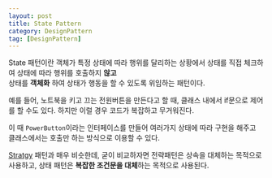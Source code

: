 ```yaml
---
layout: post
title: State Pattern
category: DesignPattern
tag: [DesignPattern] 
---
```



State 패턴이란 객체가 특정 상태에 따라 행위를 달리하는 상황에서
상태를 직접 체크하여 상태에 따라 행위를 호출하지 **않고**  
상태를 **객체화** 하여 상태가 행동을 할 수 있도록 위임하는 패턴이다.  

예를 들어, 노트북을 키고 끄는 전원버튼을 만든다고 할 때, 클래스 내에서 if문으로 제어를 할 수도 있다. 하지만 이럴 경우 코드가 복잡하고 무거워진다.  

이 때 `PowerButton`이라는 인터페이스를 만들어 여러가지 상태에 따라 구현을 해주고 클래스에서는 호출만 하는 방식으로 이용할 수 있다.  

[Stratgy](https://jo631.github.io/designpattern/2021/04/14/Strategy/) 패턴과 매우 비슷한데, 굳이 비교하자면 전략패턴은 상속을 대체하는 목적으로 사용하고, 상태 패턴은 **복잡한 조건문을 대체**하는 목적으로 사용된다.